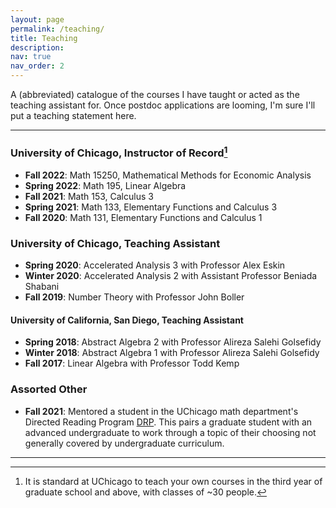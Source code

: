 ```yaml
---
layout: page
permalink: /teaching/
title: Teaching
description: 
nav: true
nav_order: 2
---
```

A (abbreviated) catalogue of the courses I have taught or acted as the teaching assistant for. Once postdoc applications are looming, I'm sure I'll put a teaching statement here. 

---

### University of Chicago, Instructor of Record[^1]
- **Fall 2022**: Math 15250, Mathematical Methods for Economic Analysis
- **Spring 2022**: Math 195, Linear Algebra
- **Fall 2021**: Math 153, Calculus 3
- **Spring 2021**: Math 133, Elementary Functions and Calculus 3
- **Fall 2020**: Math 131, Elementary Functions and Calculus 1



### University of Chicago, Teaching Assistant
- **Spring 2020**: Accelerated Analysis 3 with Professor Alex Eskin
- **Winter 2020**: Accelerated Analysis 2 with Assistant Professor Beniada Shabani
- **Fall 2019**: Number Theory with Professor John Boller


#### University of California, San Diego, Teaching Assistant
- **Spring 2018**: Abstract Algebra 2 with Professor Alireza Salehi Golsefidy 
- **Winter 2018**: Abstract Algebra 1 with Professor Alireza Salehi Golsefidy 
- **Fall 2017**: Linear Algebra with Professor Todd Kemp


### Assorted Other
- **Fall 2021**: Mentored a student in the UChicago math department's Directed Reading Program [DRP](https://math.uchicago.edu/~drp/). This pairs a graduate student with an advanced undergraduate to work through a topic of their choosing not generally covered by undergraduate curriculum. 

---



[^1]: It is standard at UChicago to teach your own courses in the third year of graduate school and above, with classes of ~30 people. 